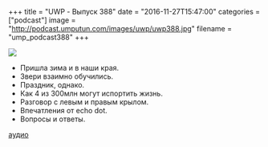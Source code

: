 +++
title = "UWP - Выпуск 388"
date = "2016-11-27T15:47:00"
categories = ["podcast"]
image = "http://podcast.umputun.com/images/uwp/uwp388.jpg"
filename = "ump_podcast388"
+++

![](https://podcast.umputun.com/images/uwp/uwp388.jpg)

- Пришла зима и в наши края. 
- Звери взаимно обучились.
- Праздник, однако.
- Как 4 из 300млн могут испортить жизнь.
- Разговор с левым и правым крылом.
- Впечатления от echo dot.
- Вопросы и ответы.

[аудио](https://podcast.umputun.com/media/ump_podcast388.mp3)
<audio src="https://podcast.umputun.com/media/ump_podcast388.mp3" preload="none"></audio>